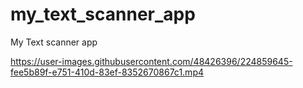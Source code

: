 # my_text_scanner_app
My Text scanner app

https://user-images.githubusercontent.com/48426396/224859645-fee5b89f-e751-410d-83ef-8352670867c1.mp4
